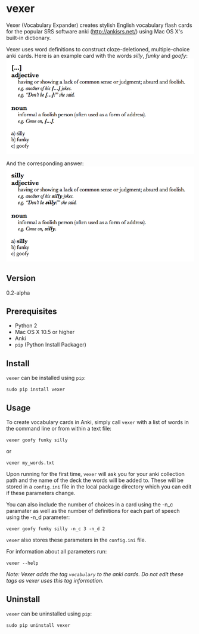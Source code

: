 # vexer
Vexer (Vocabulary Expander) creates stylish English vocabulary flash cards for the popular SRS software anki (http://ankisrs.net/) using Mac OS X's built-in dictionary.

Vexer uses word definitions to construct cloze-deletioned, multiple-choice anki cards. Here is an example card with the words *silly*, *funky* and *goofy*:
![Vexer example question](screenshots/vexer_example_card_question.png?raw=true "Vexer Example Question")

And the corresponding answer:
![Vexer example answer](screenshots/vexer_example_card_answer.png?raw=true "Vexer Example Answer")

## Version
0.2-alpha

## Prerequisites
* Python 2
* Mac OS X 10.5 or higher
* Anki
* `pip` (Python Install Packager)

## Install
`vexer` can be installed using `pip`:
```
sudo pip install vexer
```

## Usage
To create vocabulary cards in Anki, simply call `vexer` with a list of words in the command line or from within a text file:
```
vexer goofy funky silly
```
or
```
vexer my_words.txt
```

Upon running for the first time, `vexer` will ask you for your anki collection path and the name of the deck the words will be added to. These will be stored in a `config.ini` file in the local package directory which you can edit if these parameters change.

You can also include the number of choices in a card using the -n_c paramater as well as the number of definitions for each part of speech using the -n_d parameter:
```
vexer goofy funky silly -n_c 3 -n_d 2
```

`vexer` also stores these parameters in the `config.ini` file.

For information about all parameters run:
```
vexer --help
```

_Note: Vexer adds the tag `vocabulary` to the anki cards. Do not edit these tags as vexer uses this tag information._

## Uninstall
`vexer` can be uninstalled using `pip`:
```
sudo pip uninstall vexer
```
